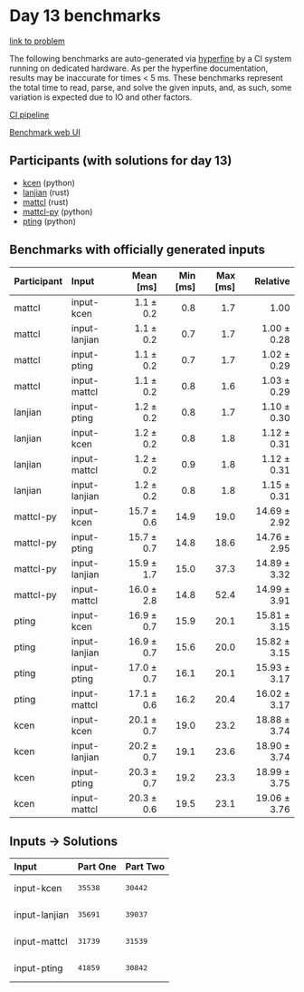# Day 13 benchmarks

[link to problem](https://adventofcode.com/2023/day/13)

The following benchmarks are auto-generated via
[hyperfine](https://github.com/sharkdp/hyperfine) by a CI system running on
dedicated hardware. As per the hyperfine documentation, results may be
inaccurate for times < 5 ms. These benchmarks represent the total time to read,
parse, and solve the given inputs, and, as such, some variation is expected due
to IO and other factors.

[CI pipeline](http://ci.papercode.net:8080/teams/main/pipelines/aoc2023)

[Benchmark web UI](https://aoc.ancalagon.black)


## Participants (with solutions for day 13)

- [kcen](https://github.com/kcen/aoc2023) (python)
- [lanjian](https://github.com/lanjian/aoc-2023) (rust)
- [mattcl](https://github.com/mattcl/aoc2023) (rust)
- [mattcl-py](https://github.com/mattcl/aoc2023-py) (python)
- [pting](https://github.com/pting/aoc2023) (python)


## Benchmarks with officially generated inputs

| Participant | Input | Mean [ms] | Min [ms] | Max [ms] | Relative |
|:---|:---|---:|---:|---:|---:|
| mattcl | input-kcen | 1.1 ± 0.2 | 0.8 | 1.7 | 1.00 |
| mattcl | input-lanjian | 1.1 ± 0.2 | 0.7 | 1.7 | 1.00 ± 0.28 |
| mattcl | input-pting | 1.1 ± 0.2 | 0.7 | 1.7 | 1.02 ± 0.29 |
| mattcl | input-mattcl | 1.1 ± 0.2 | 0.8 | 1.6 | 1.03 ± 0.29 |
| lanjian | input-pting | 1.2 ± 0.2 | 0.8 | 1.7 | 1.10 ± 0.30 |
| lanjian | input-kcen | 1.2 ± 0.2 | 0.8 | 1.8 | 1.12 ± 0.31 |
| lanjian | input-mattcl | 1.2 ± 0.2 | 0.9 | 1.8 | 1.12 ± 0.31 |
| lanjian | input-lanjian | 1.2 ± 0.2 | 0.8 | 1.8 | 1.15 ± 0.31 |
| mattcl-py | input-kcen | 15.7 ± 0.6 | 14.9 | 19.0 | 14.69 ± 2.92 |
| mattcl-py | input-pting | 15.7 ± 0.7 | 14.8 | 18.6 | 14.76 ± 2.95 |
| mattcl-py | input-lanjian | 15.9 ± 1.7 | 15.0 | 37.3 | 14.89 ± 3.32 |
| mattcl-py | input-mattcl | 16.0 ± 2.8 | 14.8 | 52.4 | 14.99 ± 3.91 |
| pting | input-kcen | 16.9 ± 0.7 | 15.9 | 20.1 | 15.81 ± 3.15 |
| pting | input-lanjian | 16.9 ± 0.7 | 15.6 | 20.0 | 15.82 ± 3.15 |
| pting | input-pting | 17.0 ± 0.7 | 16.1 | 20.1 | 15.93 ± 3.17 |
| pting | input-mattcl | 17.1 ± 0.6 | 16.2 | 20.4 | 16.02 ± 3.17 |
| kcen | input-kcen | 20.1 ± 0.7 | 19.0 | 23.2 | 18.88 ± 3.74 |
| kcen | input-lanjian | 20.2 ± 0.7 | 19.1 | 23.6 | 18.90 ± 3.74 |
| kcen | input-pting | 20.3 ± 0.7 | 19.2 | 23.3 | 18.99 ± 3.75 |
| kcen | input-mattcl | 20.3 ± 0.6 | 19.5 | 23.1 | 19.06 ± 3.76 |


## Inputs -> Solutions

| Input | Part One | Part Two |
|:---|:---|:---|
|input-kcen|<pre>35538</pre>|<pre>30442</pre>|
|input-lanjian|<pre>35691</pre>|<pre>39037</pre>|
|input-mattcl|<pre>31739</pre>|<pre>31539</pre>|
|input-pting|<pre>41859</pre>|<pre>30842</pre>|